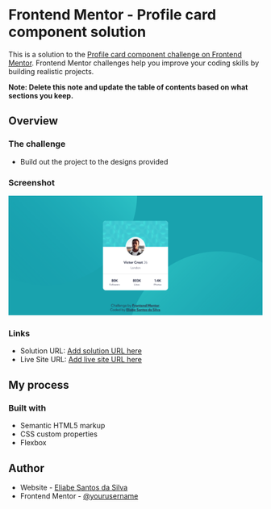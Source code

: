 # Frontend Mentor - Profile card component solution

This is a solution to the [Profile card component challenge on Frontend Mentor](https://www.frontendmentor.io/challenges/profile-card-component-cfArpWshJ). Frontend Mentor challenges help you improve your coding skills by building realistic projects. 

**Note: Delete this note and update the table of contents based on what sections you keep.**

## Overview

### The challenge

- Build out the project to the designs provided

### Screenshot

![](./Screenshot.png)

### Links

- Solution URL: [Add solution URL here](https://your-solution-url.com)
- Live Site URL: [Add live site URL here](https://your-live-site-url.com)

## My process

### Built with

- Semantic HTML5 markup
- CSS custom properties
- Flexbox

## Author

- Website - [Eliabe Santos da Silva](https://github.com/eliabedasilva/projetos/tree/main/profile-card-component-main)
- Frontend Mentor - [@yourusername](https://www.frontendmentor.io/profile/eliabedasilva)
